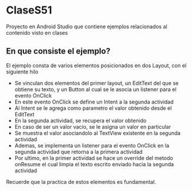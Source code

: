 # ClaseS51
Proyecto en Android Studio que contiene ejemplos relacionados al contenido visto en clases

## En que consiste el ejemplo?
El ejemplo consta de varios elementos posicionados en dos Layout, con el siguiente hilo
* Se vinculan dos elementos del primer layout, un EditText del que se obtiene su texto, y un Button al cual se le asocia un listener para el evento OnClick
* En este evento OnClick se define un Intent a la segunda actividad
* Al Intent se le agrega como parametro el valor obtenido desde el EditText
* En la segunda actividad, se recupera el valor obtenido
* En caso de ser un valor vacio, se le asigna un valor en particular
* Se muestra el valor asociandolo al TextView existente en la segunda actividad
* Ademas, se implementa un listener para el evento OnClick en la segunda actividad que retorna a la primera actividad
* Por ultimo, en la primer actividad se hace un override del metodo onResume el cual limpia el texto escrito enviado hacia la segunda actividad

Recuerde que la practica de estos elementos es fundamental.
